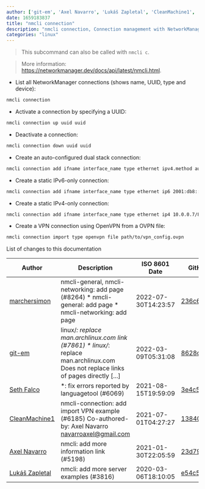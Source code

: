 ```yaml
---
author: ['git-em', 'Axel Navarro', 'Lukáš Zapletal', 'CleanMachine1', 'Seth Falco', 'marchersimon']
date: 1659183837
title: "nmcli connection"
description: "nmcli connection, Connection management with NetworkManager."
categories: "linux"
---
```

> This subcommand can also be called with `nmcli c`.

> More information: <https://networkmanager.dev/docs/api/latest/nmcli.html>.

- List all NetworkManager connections (shows name, UUID, type and device):

```bash
nmcli connection
```

- Activate a connection by specifying a UUID:

```bash
nmcli connection up uuid uuid
```

- Deactivate a connection:

```bash
nmcli connection down uuid uuid
```

- Create an auto-configured dual stack connection:

```bash
nmcli connection add ifname interface_name type ethernet ipv4.method auto ipv6.method auto
```

- Create a static IPv6-only connection:

```bash
nmcli connection add ifname interface_name type ethernet ip6 2001:db8::2/64 gw6 2001:db8::1 ipv6.dns 2001:db8::1 ipv4.method ignore
```

- Create a static IPv4-only connection:

```bash
nmcli connection add ifname interface_name type ethernet ip4 10.0.0.7/8 gw4 10.0.0.1 ipv4.dns 10.0.0.1 ipv6.method ignore
```

- Create a VPN connection using OpenVPN from a OVPN file:

```bash
nmcli connection import type openvpn file path/to/vpn_config.ovpn
```
List of changes to this documentation


Author | Description | ISO 8601 Date | GitHub link
------|-----|-----|-----
[marchersimon](mailto:50295997+marchersimon@users.noreply.github.com) | nmcli-general, nmcli-networking: add page (#8264) * nmcli-general: add page * nmcli-networking: add page | 2022-07-30T14:23:57 | [236c68f8a851](https://github.com/tldr-pages/tldr/commit/236c68f8a8518255b7ca43f17ebe6390430cf853)
[git-em](mailto:56173216+git-em@users.noreply.github.com) | linux/*: replace man.archlinux.com link (#7861) * linux/*: replace man.archlinux.com Does not replace links of pages directly [...] | 2022-03-09T05:31:08 | [8628cba2ebf0](https://github.com/tldr-pages/tldr/commit/8628cba2ebf0939f9aec27530c42351215334eeb)
[Seth Falco](mailto:seth@falco.fun) | *: fix errors reported by languagetool (#6069) | 2021-08-15T19:59:09 | [3e4c519004a4](https://github.com/tldr-pages/tldr/commit/3e4c519004a471c861cdc609fd7239ee3355671c)
[CleanMachine1](mailto:78213164+CleanMachine1@users.noreply.github.com) | nmcli-connection: add import VPN example (#6185) Co-authored-by: Axel Navarro <navarroaxel@gmail.com> | 2021-07-01T04:27:27 | [13840352d144](https://github.com/tldr-pages/tldr/commit/13840352d144f96aec4db9064b07a53a436daf14)
[Axel Navarro](mailto:navarroaxel@gmail.com) | nmcli: add more information link (#5198) | 2021-01-30T22:05:59 | [23d7996775e1](https://github.com/tldr-pages/tldr/commit/23d7996775e12580a5af45034372cc86c055bf24)
[Lukáš Zapletal](mailto:lzap@redhat.com) | nmcli: add more server examples (#3816) | 2020-03-06T18:10:05 | [e54c56236138](https://github.com/tldr-pages/tldr/commit/e54c562361387aac7856baf59111961c3c0e2999)

